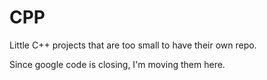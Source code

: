 # CPP
Little C++ projects that are too small to have their own repo.

Since google code is closing, I'm moving them here.

